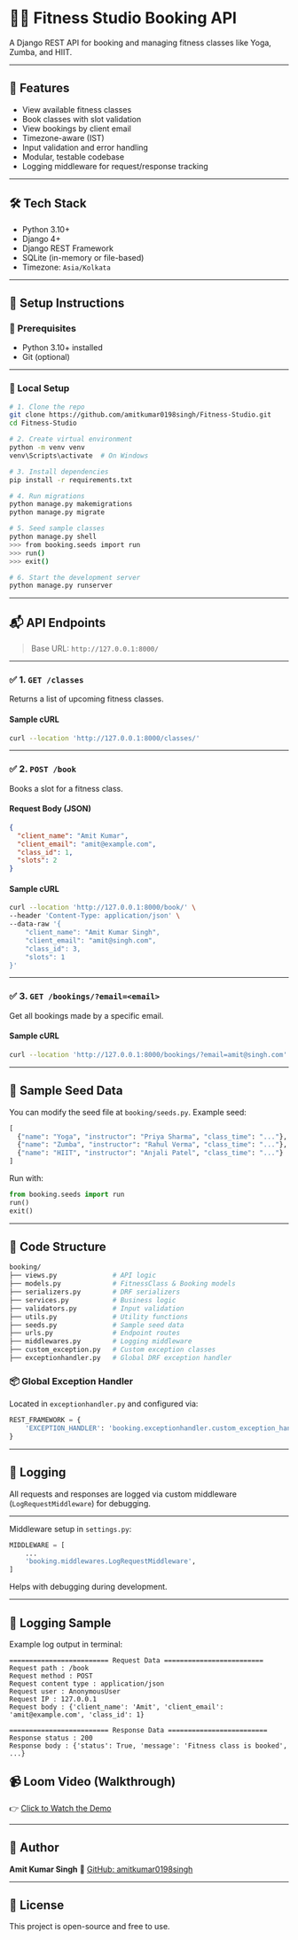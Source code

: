 # 🏋️‍♂️ Fitness Studio Booking API

A Django REST API for booking and managing fitness classes like Yoga, Zumba, and HIIT.

---

## 📌 Features

- View available fitness classes
- Book classes with slot validation
- View bookings by client email
- Timezone-aware (IST)
- Input validation and error handling
- Modular, testable codebase
- Logging middleware for request/response tracking

---

## 🛠 Tech Stack

- Python 3.10+
- Django 4+
- Django REST Framework
- SQLite (in-memory or file-based)
- Timezone: `Asia/Kolkata`

---

## 🚀 Setup Instructions

### 🔧 Prerequisites

- Python 3.10+ installed
- Git (optional)

---

### 🧪 Local Setup

```bash
# 1. Clone the repo
git clone https://github.com/amitkumar0198singh/Fitness-Studio.git
cd Fitness-Studio

# 2. Create virtual environment
python -m venv venv
venv\Scripts\activate  # On Windows

# 3. Install dependencies
pip install -r requirements.txt

# 4. Run migrations
python manage.py makemigrations
python manage.py migrate

# 5. Seed sample classes
python manage.py shell
>>> from booking.seeds import run
>>> run()
>>> exit()

# 6. Start the development server
python manage.py runserver
````

---

## 📬 API Endpoints

> Base URL: `http://127.0.0.1:8000/`

---

### ✅ 1. `GET /classes`

Returns a list of upcoming fitness classes.

#### Sample cURL

```bash
curl --location 'http://127.0.0.1:8000/classes/'
```

---

### ✅ 2. `POST /book`

Books a slot for a fitness class.

#### Request Body (JSON)

```json
{
  "client_name": "Amit Kumar",
  "client_email": "amit@example.com",
  "class_id": 1,
  "slots": 2
}
```

#### Sample cURL

```bash
curl --location 'http://127.0.0.1:8000/book/' \
--header 'Content-Type: application/json' \
--data-raw '{
    "client_name": "Amit Kumar Singh",
    "client_email": "amit@singh.com",
    "class_id": 3,
    "slots": 1
}'
```

---

### ✅ 3. `GET /bookings/?email=<email>`

Get all bookings made by a specific email.

#### Sample cURL

```bash
curl --location 'http://127.0.0.1:8000/bookings/?email=amit@singh.com'
```

---

## 🧪 Sample Seed Data

You can modify the seed file at `booking/seeds.py`. Example seed:

```python
[
  {"name": "Yoga", "instructor": "Priya Sharma", "class_time": "..."},
  {"name": "Zumba", "instructor": "Rahul Verma", "class_time": "..."},
  {"name": "HIIT", "instructor": "Anjali Patel", "class_time": "..."}
]
```

Run with:

```python
from booking.seeds import run
run()
exit()
```

---

## 🧼 Code Structure

```bash
booking/
├── views.py              # API logic
├── models.py             # FitnessClass & Booking models
├── serializers.py        # DRF serializers
├── services.py           # Business logic
├── validators.py         # Input validation
├── utils.py              # Utility functions
├── seeds.py              # Sample seed data
├── urls.py               # Endpoint routes
├── middlewares.py        # Logging middleware
├── custom_exception.py   # Custom exception classes
├── exceptionhandler.py   # Global DRF exception handler
```


### 📦 Global Exception Handler

Located in `exceptionhandler.py` and configured via:

```python
REST_FRAMEWORK = {
    'EXCEPTION_HANDLER': 'booking.exceptionhandler.custom_exception_handler',
}
```

---

## 🧪 Logging

All requests and responses are logged via custom middleware (`LogRequestMiddleware`) for debugging.

---

Middleware setup in `settings.py`:

```python
MIDDLEWARE = [
    ...
    'booking.middlewares.LogRequestMiddleware',
]
```

Helps with debugging during development.

---

## 🧪 Logging Sample

Example log output in terminal:

```
========================= Request Data =========================
Request path : /book
Request method : POST
Request content type : application/json
Request user : AnonymousUser
Request IP : 127.0.0.1
Request body : {'client_name': 'Amit', 'client_email': 'amit@example.com', 'class_id': 1}

========================= Response Data =========================
Response status : 200
Response body : {'status': True, 'message': 'Fitness class is booked', ...}
```




## 📹 Loom Video (Walkthrough)

👉 [Click to Watch the Demo](https://loom.com/amit-loom-video)

---

## 🙌 Author

**Amit Kumar Singh**
🔗 [GitHub: amitkumar0198singh](https://github.com/amitkumar0198singh)

---

## 📄 License

This project is open-source and free to use.